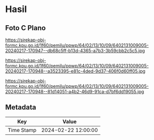 # Hasil

## Foto C Plano

https://sirekap-obj-formc.kpu.go.id/1f60/pemilu/ppwp/64/02/13/10/09/6402131009005-20240217-170947--db68c5ff-b13d-4365-a7b3-3b59cbb2c5c5.jpg

https://sirekap-obj-formc.kpu.go.id/1f60/pemilu/ppwp/64/02/13/10/09/6402131009005-20240217-170948--a3523395-e81c-4ded-9d37-406f0d60ff05.jpg

https://sirekap-obj-formc.kpu.go.id/1f60/pemilu/ppwp/64/02/13/10/09/6402131009005-20240217-170948--81d14051-a4b2-46d9-91ca-d7bf6dd19055.jpg


## Metadata

| Key        | Value               |
| ---------- | ------------------- |
| Time Stamp | 2024-02-22 12:00:00 |



